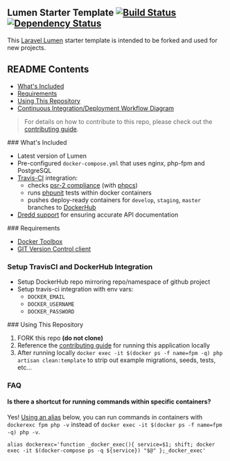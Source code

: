 ## Lumen Starter Template [![Build Status](https://travis-ci.org/realpage/lumen-starter.svg?branch=master)](https://travis-ci.org/realpage/lumen) [![Dependency Status](https://www.versioneye.com/user/projects/5711482afcd19a00415b180c/badge.svg)](https://www.versioneye.com/user/projects/5711482afcd19a00415b180c)

This [Laravel Lumen](https://lumen.laravel.com) starter template is intended to be forked and used for new projects.

## README Contents

* [What's Included](#whats-included)
* [Requirements](#requirements)
* [Using This Repository](#using-this-repo)
* [Continuous Integration/Deployment Workflow Diagram](http://realpage.github.io/lumen-starter/ci-cd-foundation-lumen-starter-workflow.png)

> For details on how to contribute to this repo, please check out the [contributing guide](https://github.com/realpage/lumen-starter/blob/master/CONTRIBUTING.md).

<a name="whats-included" />
### What's Included

 * Latest version of Lumen
 * Pre-configured `docker-compose.yml` that uses nginx, php-fpm and PostgreSQL
 * [Travis-CI](https://travis-ci.org) integration:
    * checks [psr-2 compliance](https://github.com/php-fig/fig-standards/blob/master/accepted/PSR-2-coding-style-guide.md) (with [phpcs](https://github.com/squizlabs/PHP_CodeSniffer))
    * runs [phpunit](https://phpunit.de/) tests within docker containers
    * pushes deploy-ready containers for `develop`, `staging`, `master` branches to [DockerHub](http://hub.docker.com)
 * [Dredd support](https://github.com/apiaryio/dredd) for ensuring accurate API documentation

<a name="requirements" />
### Requirements

* [Docker Toolbox](https://www.docker.com/products/docker-toolbox)
* [GIT Version Control client](https://git-scm.com/)

### Setup TravisCI and DockerHub Integration
 * Setup DockerHub repo mirroring repo/namespace of github project
 * Setup travis-ci integration with env vars:
    * `DOCKER_EMAIL`
    * `DOCKER_USERNAME`
    * `DOCKER_PASSWORD`

<a name="using-this-repo" />
### Using This Repository

1. FORK this repo **(do not clone)**
2. Reference the [contributing guide](https://github.com/realpage/lumen/blob/master/CONTRIBUTING.md) for running this application locally
3. After running locally `docker exec -it $(docker ps -f name=fpm -q) php artisan clean:template` to strip out example migrations, seeds, tests, etc...

### FAQ

#### Is there a shortcut for running commands within specific containers?

Yes!  [Using an alias](http://askubuntu.com/a/17537/132639) below, you can run commands in containers with `dockerexc fpm php -v` instead of `docker exec -it $(docker ps -f name=fpm -q) php -v`.

```
alias dockerexc='function _docker_exec(){ service=$1; shift; docker exec -it $(docker-compose ps -q ${service}) "$@" };_docker_exec'
```